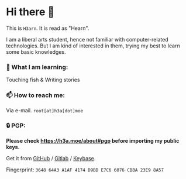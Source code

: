 # Hi there 👋

<!--👋
**H3arn/H3arn** is a ✨ _special_ ✨ repository because its `README.md` (this file) appears on your GitHub profile.

Here are some ideas to get you started:
-->

This is `H3arn`. It is read as "Hearn". 

I am a liberal arts student, hence not familiar with computer-related technologies. But I am kind of interested in them, trying my best to learn some basic knowledges. 

### 🌱 What I am learning:

Touching fish & Writing stories

### 📫 How to reach me: 

Via e-mail. `root[at]h3a[dot]moe`

### 🔒 PGP: 
  
**Please check https://h3a.moe/about#pgp before importing my public keys.**
  
Get it from [GitHub](https://github.com/H3arn.gpg) / [Gitlab](https://gitlab.com/H3arn.gpg) / [Keybase](https://keybase.io/h3arn/pgp_keys.asc). 
  
Fingerprint: `3648 64A3 A1AF 4174 D9BD E7C6 6076 CBBA 23E9 8A57` 


<!---
- 😄 Pronouns: 

  she/her/they/them
-->
<!---
## GitHub Stats
[![My GitHub stats](https://github-readme-stats.vercel.app/api?username=H3arn&count_private=true)](https://github.com/anuraghazra/github-readme-stats)
-->

